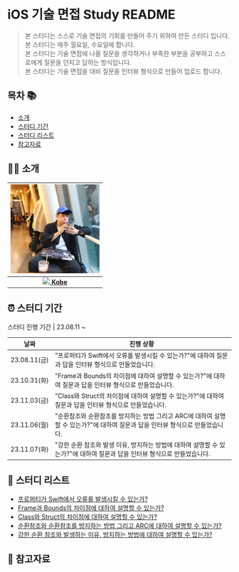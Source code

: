 # iOS 기술 면접 Study README

> 본 스터디는 스스로 기술 면접의 기회를 만들어 주기 위하여 만든 스터디 입니다.</br>
> 본 스터디는 매주 월요일, 수요일에 합니다.</br>
> 본 스터디는 기술 면접에 나올 질문을 생각하거나 부족한 부분을 공부하고 스스로에게 질문을 던지고 답하는 방식입니다.</br>
> 본 스터디는 기술 면접을 대비 질문을 인터뷰 형식으로 만들어 업로드 합니다.</br>

## 목차 📚

- [소개](#-소개)
- [스터디 기간](#-스터디-기간)
- [스터디 리스트](#-스터디-리스트)
- [참고자료](#-참고자료)

## 🧑‍💻 소개
| <img src="https://github.com/devKobe24/BranchTest/blob/main/IMG_5424.JPG?raw=true" width="200" height="200"/> |
| :-: |
| [<img src="https://hackmd.io/_uploads/SJEQuLsEh.png" width="20"/> **Kobe**](https://github.com/devKobe24) |

## ⏰ 스터디 기간
스터디 진행 기간 | 23.08.11 ~

| 날짜 | 진행 상황 | 
| -------- | -------- |
| 23.08.11(금) | "프로퍼티가 Swift에서 오류를 발생시킬 수 있는가?"에 대하여 질문과 답을 인터뷰 형식으로 만들었습니다.|
| 23.10.31(화) | "Frame과 Bounds의 차이점에 대하여 설명할 수 있는가?"에 대하여 질문과 답을 인터뷰 형식으로 만들었습니다.|
| 23.11.03(금) | "Class와 Struct의 차이점에 대하여 설명할 수 있는가?"에 대하여 질문과 답을 인터뷰 형식으로 만들었습니다.|
| 23.11.06(월) | "순환참조와 순환참조를 방지하는 방법 그리고 ARC에 대하여 설명할 수 있는가?"에 대하여 질문과 답을 인터뷰 형식으로 만들었습니다. |
| 23.11.07(화) | "강한 순환 참조와 발생 이유, 방지하는 방법에 대하여 설명할 수 있는가?"에 대하여 질문과 답을 인터뷰 형식으로 만들었습니다. |

## 📖 스터디 리스트
- [프로퍼티가 Swift에서 오류를 발생시킬 수 있는가?](https://github.com/devKobe24/iOS-Interview/blob/main/Interview/content/230811.md)
- [Frame과 Bounds의 차이점에 대하여 설명할 수 있는가?](https://github.com/devKobe24/iOS-Interview/blob/main/Interview/content/231031.md)
- [Class와 Struct의 차이점에 대하여 설명할 수 있는가?](https://github.com/devKobe24/iOS-Interview/blob/main/Interview/content/231103.md)
- [순환참조와 순환참조를 방지하는 방법 그리고 ARC에 대하여 설명할 수 있는가?](https://github.com/devKobe24/iOS-Interview/blob/main/Interview/content/231106.md)
- [강한 순환 참조와 발생하는 이유, 방지하는 방법에 대하여 설명할 수 있는가?](https://github.com/devKobe24/iOS-Interview/blob/main/Interview/content/231107.md)

## 📑 참고자료
